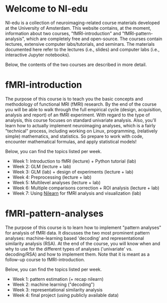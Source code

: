 # Welcome to NI-edu
NI-edu is a collection of neuroimaging-related course materials developed at the University of Amsterdam. This website contains, at the moment, information about two courses, "fMRI-introduction" and "fMRI-pattern-analysis", which are completely free and open-source. The courses contain lectures, extensive computer labs/tutorials, and seminars. The materials documented here refer to the lectures (i.e., slides) and computer labs (i.e., interactive Jupyter notebooks).

Below, the contents of the two courses are described in more detail.

# fMRI-introduction
The purpose of this course is to teach you the basic concepts and methodology of functional MRI (fMRI) research. By the end of the course you will be able to walk through the full empirical cycle (design, acquisition, analysis and report) of an fMRI experiment. With regard to the type of analysis, this course focuses on standard univariate analysis. Also, you'll learn how to actually implement neuroimaging analyses, which is a fairly "technical" process, including working on Linux, programming, (relatively simple) mathematics, and statistics. So prepare to work with code, encounter mathematical formulas, and apply statistical models!

Below, you can find the topics listed per week.

* Week 1: Introduction to fMRI (lecture) + Python tutorial (lab)
* Week 2: GLM (lecture + lab)
* Week 3: GLM (lab) + design of experiments (lecture + lab)
* Week 4: Preprocessing (lecture + lab)
* Week 5: Multilevel analyses (lecture + lab)
* Week 6: Multiple comparisons correction + ROI analysis (lecture + lab)
* Week 7: Using [Nilearn](https://nilearn.github.io/) for fMRI analysis and visualization (lab)

# fMRI-pattern-analyses
The purpose of this course is to learn how to implement "pattern analyses" for analysis of fMRI data. It discusses the two most prominent pattern analyses: machine-learning based 'decoding' and representational similarity analysis (RSA). At the end of the course, you will know when and why to use for the different types of analyses ('univariate' vs. decoding/RSA) and how to implement them. Note that it is meant as a follow-up course to fMRI-introduction.

Below, you can find the topics listed per week.

* Week 1: pattern estimation (+ recap nilearn)
* Week 2: machine learning ("decoding")
* Week 3: representational similarity analysis
* Week 4: final project (using publicly available data)
